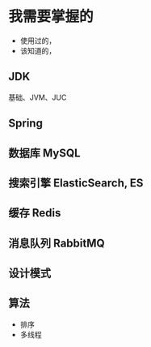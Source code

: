 # 我需要掌握的

- 使用过的，
- 该知道的，

## JDK
基础、JVM、JUC

## Spring

## 数据库 MySQL

## 搜索引擎 ElasticSearch, ES

## 缓存 Redis

## 消息队列 RabbitMQ

## 设计模式

## 算法

- 排序
- 多线程